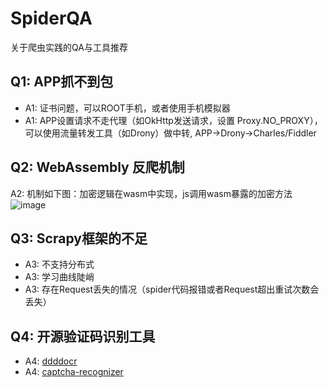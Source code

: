 # SpiderQA
关于爬虫实践的QA与工具推荐

## Q1: APP抓不到包
- A1: 证书问题，可以ROOT手机，或者使用手机模拟器
- A1: APP设置请求不走代理（如OkHttp发送请求，设置 Proxy.NO_PROXY），可以使用流量转发工具（如Drony）做中转, APP->Drony->Charles/Fiddler

## Q2: WebAssembly 反爬机制
A2: 机制如下图：加密逻辑在wasm中实现，js调用wasm暴露的加密方法
![image](https://github.com/user-attachments/assets/4eedb43d-6378-4a6d-9145-66346919a8e8)


## Q3: Scrapy框架的不足
- A3: 不支持分布式
- A3: 学习曲线陡峭
- A3: 存在Request丢失的情况（spider代码报错或者Request超出重试次数会丢失）

## Q4: 开源验证码识别工具
- A4: [ddddocr](https://github.com/sml2h3/ddddocr "ddddocr")
- A4: [captcha-recognizer](https://github.com/chenwei-zhao/captcha-recognizer "captcha-recognizer")
